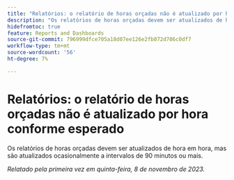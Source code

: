 ```yaml
---
title: "Relatórios: o relatório de horas orçadas não é atualizado por hora, conforme esperado"
description: "Os relatórios de horas orçadas devem ser atualizados de hora em hora, mas são atualizados ocasionalmente em intervalos de 90 minutos ou mais."
hidefromtoc: true
feature: Reports and Dashboards
source-git-commit: 796999dfce705a18d07ee126e2fb072d706c0df7
workflow-type: tm+mt
source-wordcount: '56'
ht-degree: 7%

---
```



# Relatórios: o relatório de horas orçadas não é atualizado por hora conforme esperado

Os relatórios de horas orçadas devem ser atualizados de hora em hora, mas são atualizados ocasionalmente a intervalos de 90 minutos ou mais.

_Relatado pela primeira vez em quinta-feira, 8 de novembro de 2023._

